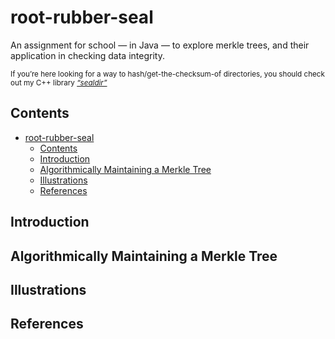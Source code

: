 # root-rubber-seal
An assignment for school — in Java — to explore merkle trees, and their application in checking data integrity.

<sup>If you’re here looking for a way to hash/get-the-checksum-of directories, you should check out my C++ library [*“sealdir”*](https://github.com/mavenor/sealdir)</sup>

## Contents
- [root-rubber-seal](#root-rubber-seal)
  - [Contents](#contents)
  - [Introduction](#introduction)
  - [Algorithmically Maintaining a Merkle Tree](#algorithmically-maintaining-a-merkle-tree)
  - [Illustrations](#illustrations)
  - [References](#references)

## Introduction
## Algorithmically Maintaining a Merkle Tree
## Illustrations
## References
